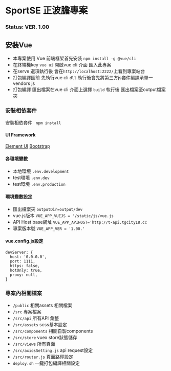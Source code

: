 # SportSE 正波膽專案

### Status: VER. 1.00

## 安裝Vue

- 本專案使用 Vue 前端框架首先安裝 `npm install -g @vue/cli`
- 在終端機key `vue ui` 開啟vue cli 介面 匯入此專案
- 在serve 選項執行後 會在`http://localhost:2222/`上看到專案站台
- 打包編譯匯前 先執行vue cli `dll` 執行後會先將第三方js套件編譯承單一 vendors js
- 打包編譯 匯出檔案在vue cli 介面上選擇 `build` 執行後 匯出檔案至output檔案夾

### 安裝相依套件

安裝相依套件
``` npm install```

#### UI Framework

[Element UI](https://element.eleme.io/#/zh-CN/component/installation)
[Bootstrap](https://getbootstrap.com/docs/4.5/getting-started/introduction/)

#### 各環境變數

- 本地環境  `.env.development`
- test環境  `.env.dev`
- test環境  `.env.production`

#### 環境變數設定

- 匯出檔案夾 `outputDir=output/dev`
- vue.js版本 `VUE_APP_VUEJS = '/static/js/vue.js`
- API Host base網址 `VUE_APP_APIHOST='http://t-api.tgcity18.cc`
- 專案版本號 `VUE_APP_VER = '1.00.'`

#### vue.config.js設定

```
devServer: {
  host: '0.0.0.0',
  port: 1111,
  https: false,
  hotOnly: true,
  proxy: null,
}
```
###  專案內相關檔案

- `/public` 相關assets 相關檔案
- `/src` 專案檔案
- `/src/api` 所有API 彙整
- `/src/assets` scss基本設定
- `/src/components` 相關自製components
- `/src/store` vuex store狀態儲存
- `/src/views` 所有頁面
- `/src/axiosSetting.js` api request設定
- `/src/router.js` 頁面路徑設定
- `deploy.sh` 一鍵打包編譯相關設定
